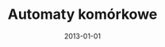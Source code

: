---
# Documentation: https://wowchemy.com/docs/managing-content/

title: Automaty komórkowe
subtitle: ''
summary: ''
authors:
- Maciej Bartodziej
- markowska-kaczmar
- kwasnicka
tags: []
categories: []
date: '2013-01-01'
lastmod: 2022-10-07T04:57:58Z
featured: false
draft: false

# Featured image
# To use, add an image named `featured.jpg/png` to your page's folder.
# Focal points: Smart, Center, TopLeft, Top, TopRight, Left, Right, BottomLeft, Bottom, BottomRight.
image:
  caption: ''
  focal_point: ''
  preview_only: false

# Projects (optional).
#   Associate this post with one or more of your projects.
#   Simply enter your project's folder or file name without extension.
#   E.g. `projects = ["internal-project"]` references `content/project/deep-learning/index.md`.
#   Otherwise, set `projects = []`.
projects: []
publishDate: '2022-10-07T04:57:57.517254Z'
publication_types:
- '6'
abstract: ''
publication: '*Metaheurystyki inspirowane naturą w zastosowaniach*'
---